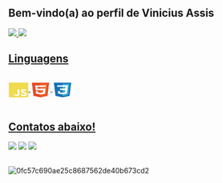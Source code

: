 ## Bem-vindo(a) ao perfil de Vinicius Assis

<div>
 <a href="https://github.com/ViniciusVsss">
 <img height="180em" src="https://github-readme-stats.vercel.app/api?username=ViniciusVsss&show_icons=true&theme=highcontrast&include_all_commits=true&count_private=true"/>
 <img height="180em" src="https://github-readme-stats.vercel.app/api/top-langs/?username=ViniciusVsss&layout=compact&langs_count=6&theme=highcontrast"/>
</div>

 ## Linguagens
  
<div style="display: inline block"><br>
 <img align="center" alt="7s" height="30" width="40" src="https://raw.githubusercontent.com/devicons/devicon/master/icons/javascript/javascript-plain.svg">
 <img align="center" alt="HTML" height="30" width="40" src="https://raw.githubusercontent.com/devicons/devicon/master/icons/html5/html5-original.svg">
 <img align="center" alt="CSS" height="30" width="40" src="https://raw.githubusercontent.com/devicons/devicon/master/icons/css3/css3-original.svg">
</div>
  
<br>

## Contatos abaixo!

<div>
 <a href="https://discord.gg/SDVhGKVf4h" target=" blank"><img src="https://img.shields.io/badge/Discord-7289DA?style=for-the-badge&logo=discord&logoColor=white" target=" blank"></a>
 <a href = "viniciusassisfb@gmail.com"><img src="https://img.shields.io/badge/-Gmail-%23333?style=for-the-badge&logo=gmail&logoColor=white" target="blank"></a>
 <a href="https://www.linkedin.com/in/vinicius-assisfb" target="blank"><img src="https://img.shields.io/badge/-LinkedIn-%230077B5?style=for-the-badge&logo=linkedin&logoColor=white"target="blank"></a>
 
##

![0fc57c690ae25c8687562de40b673cd2](https://github.com/ViniciusVsss/ViniciusVsss/assets/167255353/5654d4e7-06be-42e0-9a69-bff5c01267b1)


</div>
